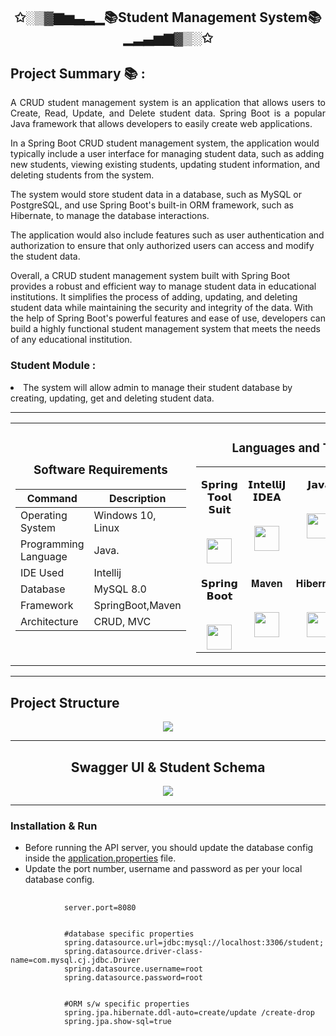 <h2 align="center">✩░▒▓▆▅▃▂▁📚Student Management System📚▁▂▃▅▆▓▒░✩</h2>
<h2>Project Summary 📚 :</h2>
<p align="justify">A CRUD student management system is an application that allows users to Create, Read, Update, and Delete student data. Spring Boot is a popular Java framework that allows developers to easily create web applications.

In a Spring Boot CRUD student management system, the application would typically include a user interface for managing student data, such as adding new students, viewing existing students, updating student information, and deleting students from the system.

The system would store student data in a database, such as MySQL or PostgreSQL, and use Spring Boot's built-in ORM framework, such as Hibernate, to manage the database interactions.

The application would also include features such as user authentication and authorization to ensure that only authorized users can access and modify the student data.

Overall, a CRUD student management system built with Spring Boot provides a robust and efficient way to manage student data in educational institutions. It simplifies the process of adding, updating, and deleting student data while maintaining the security and integrity of the data. With the help of Spring Boot's powerful features and ease of use, developers can build a highly functional student management system that meets the needs of any educational institution.


<h3>Student Module :</h3>
<li>The system will allow admin to manage their student database by creating, updating, get and deleting student data.</li>


<hr>

<table align="center">
<tbody>
<tr align="top">
<td width="20%" align="center">

<h3>Software Requirements</h3>
  
| Command | Description |
| --- | --- |
| Operating System | Windows 10, Linux |
| Programming Language | Java. |
| IDE Used | Intellij |
| Database  | MySQL 8.0 |
| Framework  | SpringBoot,Maven |
| Architecture  | CRUD, MVC |
  
</td>
<td width="20%" align="center">
<h3>Languages and Tools:</h3>
<table align="center">
<tbody>
<tr valign="top">
<td width="15%" align="center">
<p dir="auto"><span>𝗦𝗽𝗿𝗶𝗻𝗴 𝗧𝗼𝗼𝗹 𝗦𝘂𝗶𝘁</span><br><br></p>
<a><img src="https://user-images.githubusercontent.com/103574856/220043688-f6ef29ce-d1db-42c6-9851-383075f93a29.png" height="40"></a>
<td width="15%" align="center">
<p dir="auto"><span>𝗜𝗻𝘁𝗲𝗹𝗹𝗶𝗝 𝗜𝗗𝗘𝗔</span><br><br></p>
<a><img src="https://upload.wikimedia.org/wikipedia/commons/9/9c/IntelliJ_IDEA_Icon.svg" height = "40"></a>
</td>
<td width="15%" align="center">
<p dir="auto"><span>𝗝𝗮𝘃𝗮</span><br><br></p>
<a><img src="https://cdn.jsdelivr.net/npm/programming-languages-logos/src/java/java.png" height="40"></a>
</td>
<td width="15%" align="center">
<p dir="auto"><span>𝐌𝐲𝐒𝐐𝐋</span><br><br></p>
<a><img src="https://user-images.githubusercontent.com/103574856/208289464-84fa15f0-e608-48f1-82bd-565e0f776243.png" height="40"></a>
</td>
</tr>

<tr valign="top">
<td width="15%" align="center">
<p dir="auto"><span>𝗦𝗽𝗿𝗶𝗻𝗴 𝗕𝗼𝗼𝘁</span><br><br></p>
<a><img src="https://user-images.githubusercontent.com/103574856/220042941-fba009d3-2daa-4529-b89b-420056924a17.png" height="40"></a>
</td>
<td width="15%" align="center">
<p dir="auto"><span>𝐌𝐚𝐯𝐞𝐧</span><br><br></p>
<a><img src="https://user-images.githubusercontent.com/103574856/208289206-2e81be61-cdf4-4667-ac8f-2bacdadefb25.png" height="40"></a>
</td>
<td width="15%" align="center">
<p dir="auto"><span>𝐇𝐢𝐛𝐞𝐫𝐧𝐚𝐭𝐞</span><br><br></p>
<a><img src="https://user-images.githubusercontent.com/103574856/208289363-3db3173b-fdb9-4306-94fa-05290df04561.PNG" height="40"></a>
</td>
</tr>

</td>
</tr>
</tbody>
</table>

</table>

<hr>

<h2>Project Structure </h2>
<p align="center" >
<img src="https://user-images.githubusercontent.com/103574856/230464659-5ff851d0-ff8c-4ced-8f5e-c695b732e309.png">
</p>

<hr>

<h2 align="center" >Swagger UI & Student Schema</h2>

<p align="center"><img src="https://user-images.githubusercontent.com/103574856/230465182-c12172fa-aefb-40ad-a6dc-9cada77366ac.png"></p>

<hr>


 <h3 id="installation-run">Installation &amp; Run</h3>
    <ul>
        <li>Before running the API server, you should update the database config inside the <a href="https://github.com/gopalkrushnas063/Student_CRUD_App/blob/master/src/main/resources/application.properties">application.properties</a>
            file.</li>
        <li>Update the port number, username and password as per your local database config.</li>
    </ul>
    <pre>
        <code>
            server.port=<span class="hljs-number">8080</span>
            <br>
            #database specific properties
            spring<span>.datasource</span><span>.url</span>=jdbc:mysql:<span>//localhost:3306/student;</span>
            spring<span>.datasource</span><span>.driver-class-name</span>=com<span>.mysql</span><span>.cj</span><span>.jdbc</span><span>.Driver</span>
            spring<span>.datasource</span><span>.username</span>=root
            spring<span>.datasource</span><span>.password</span>=root
            <br>
            #ORM s/w specific properties
            spring<span>.jpa</span><span>.hibernate</span><span>.ddl-auto</span>=create<span>/update</span> <span>/create-drop</span>
            spring<span>.jpa</span><span>.show-sql</span>=true
        </code>
    </pre>
    




    

